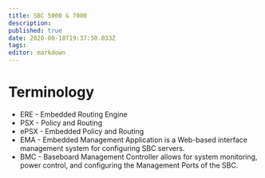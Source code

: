 ```yaml
---
title: SBC 5000 & 7000
description: 
published: true
date: 2020-08-18T19:37:50.033Z
tags: 
editor: markdown
---
```


# Terminology
- ERE - Embedded Routing Engine
- PSX - Policy and Routing
- ePSX - Embedded Policy and Routing
- EMA -  Embedded Management Application is a Web-based interface management system for configuring SBC servers.
- BMC - Baseboard Management Controller allows for system monitoring, power control, and configuring the Management Ports of the SBC. 